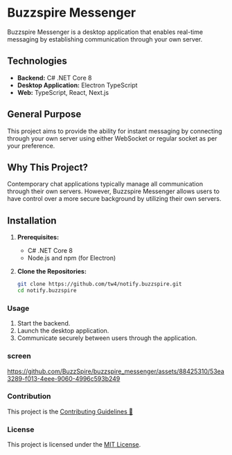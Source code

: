 # Buzzspire Messenger


Buzzspire Messenger is a desktop application that enables real-time messaging by establishing communication through your own server.

## Technologies

- **Backend:** C# .NET Core 8
- **Desktop Application:** Electron TypeScript
- **Web:** TypeScript, React, Next.js

## General Purpose

This project aims to provide the ability for instant messaging by connecting through your own server using either WebSocket or regular socket as per your preference.

## Why This Project?

Contemporary chat applications typically manage all communication through their own servers. However, Buzzspire Messenger allows users to have control over a more secure background by utilizing their own servers.

## Installation

1. **Prerequisites:**
   - C# .NET Core 8
   - Node.js and npm (for Electron)

2. **Clone the Repositories:**
   ```bash
   git clone https://github.com/tw4/notify.buzzspire.git
   cd notify.buzzspire
   ```

### Usage

1. Start the backend.
2. Launch the desktop application.
3. Communicate securely between users through the application.

### screen




https://github.com/BuzzSpire/buzzspire_messenger/assets/88425310/53ea3289-f013-4eee-9060-4996c593b249




### Contribution

This project is the [Contributing Guidelines 🚀](https://github.com/tw4/notify.buzzspire/wiki/Contribution-Guidelines)


### License

This project is licensed under the [MIT License](LICENSE).
